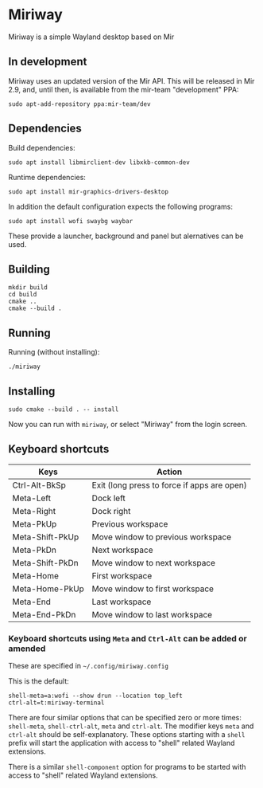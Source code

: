 # Miriway

Miriway is a simple Wayland desktop based on Mir

## In development

Miriway uses an updated version of the Mir API. This will be released in 
Mir 2.9, and, until then, is available from the mir-team "development" PPA:

```plain
sudo apt-add-repository ppa:mir-team/dev
```

## Dependencies

Build dependencies:
```plain
sudo apt install libmirclient-dev libxkb-common-dev
```

Runtime dependencies:
```plain
sudo apt install mir-graphics-drivers-desktop
```

In addition the default configuration expects the following programs:
```plain
sudo apt install wofi swaybg waybar
```
These provide a launcher, background and panel but alernatives can be used.

## Building

```plain
mkdir build
cd build
cmake ..
cmake --build .
```

## Running

Running (without installing):

```plain
./miriway
```

## Installing

```plain
sudo cmake --build . -- install
```

Now you can run with `miriway`, or select "Miriway" from the login screen.

## Keyboard shortcuts

Keys|Action
--|--
Ctrl-Alt-BkSp|Exit (long press to force if apps are open)
Meta-Left|Dock left
Meta-Right|Dock right
Meta-PkUp|Previous workspace
Meta-Shift-PkUp|Move window to previous workspace
Meta-PkDn|Next workspace
Meta-Shift-PkDn|Move window to next workspace
Meta-Home|First workspace
Meta-Home-PkUp|Move window to first workspace
Meta-End|Last workspace
Meta-End-PkDn|Move window to last workspace

### Keyboard shortcuts using `Meta` and `Ctrl-Alt` can be added or amended

These are specified in `~/.config/miriway.config`

This is the default:
```plain
shell-meta=a:wofi --show drun --location top_left
ctrl-alt=t:miriway-terminal
```

There are four similar options that can be specified zero or more times: 
`shell-meta`, `shell-ctrl-alt`, `meta` and `ctrl-alt`. The modifier keys
`meta` and `ctrl-alt` should be self-explanatory. These options starting 
with a `shell` prefix will start the application with access to "shell"
related Wayland extensions.

There is a similar `shell-component` option for programs to be started 
with access to "shell" related Wayland extensions.